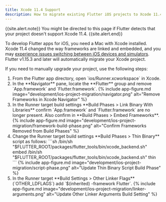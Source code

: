 ```yaml
---
title: Xcode 11.4 Support
description: How to migrate existing Flutter iOS projects to Xcode 11.4.
---
```


{{site.alert.note}}
  You might be directed to this page if Flutter detects that your project
  doesn't support Xcode 11.4.
{{site.alert.end}}

To develop Flutter apps for iOS, you need a Mac with Xcode installed.
Xcode 11.4 changed the way frameworks are linked and embedded, and
you may [experience issues switching between iOS devices and simulators][].
Flutter v1.15.3 and later will automatically migrate your Xcode project.

If you need to manually upgrade your project, use the following steps:
<ol markdown="1">
<li markdown="1">From the Flutter app directory, open `ios/Runner.xcworkspace` in Xcode.
</li>
<li markdown="1">In the **Navigator** pane, locate the **Flutter** group and remove `App.framework`
and `Flutter.framework`.
{% include app-figure.md image="development/ios-project-migration/navigator.png" alt="Remove Frameworks in Xcode Navigator" %}
</li>
<li markdown="1">In the Runner target build settings **Build Phases > Link Binary With Libraries**
confirm `App.framework` and `Flutter.framework` are no longer present. Also confirm
in **Build Phases > Embed Frameworks**.
{% include app-figure.md image="development/ios-project-migration/framework-build-phase.png" alt="Confirm Frameworks Removed from Build Phases" %}
</li>
<li markdown="1">Change the Runner target build settings **Build Phases > Thin Binary** script as follows:
```sh
/bin/sh "$FLUTTER_ROOT/packages/flutter_tools/bin/xcode_backend.sh" embed
/bin/sh "$FLUTTER_ROOT/packages/flutter_tools/bin/xcode_backend.sh" thin
```
{% include app-figure.md image="development/ios-project-migration/script-phase.png" alt="Update Thin Binary Script Build Phase" %}
</li>
<li markdown="1">In the Runner target **Build Settings > Other Linker Flags** (`OTHER_LDFLAGS`)
add `$(inherited) -framework Flutter`.
{% include app-figure.md image="development/ios-project-migration/linker-arguments.png" alt="Update Other Linker Arguments Build Setting" %}
</li>
</ol>

[experience issues switching between iOS devices and simulators]: https://github.com/flutter/flutter/issues/50568
